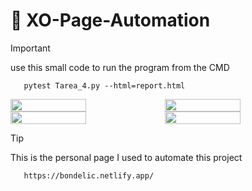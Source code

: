 # 🚀 XO-Page-Automation
> [!IMPORTANT]
use this small code to run the program from the CMD
```text
   pytest Tarea_4.py --html=report.html
   ```

<div style="display: flex;">
  <img src="https://github.com/K3ury99/XO-Page-Automation/blob/main/imagenes/login_fallido.png" width="49%"></img> 
  <img src="https://github.com/K3ury99/XO-Page-Automation/blob/main/imagenes/login_con_credenciales_2.png" width="49%"></img>   
</div>
<div style="display: flex;">
  <img src="https://github.com/K3ury99/XO-Page-Automation/blob/main/imagenes/pagina_formulario.png" width="49%"></img> 
  <img src="https://github.com/K3ury99/XO-Page-Automation/blob/main/imagenes/inicio_scroll.png" width="49%"></img>   
</div>

> [!TIP]
This is the personal page I used to automate this project
```text
   https://bondelic.netlify.app/
   ```
